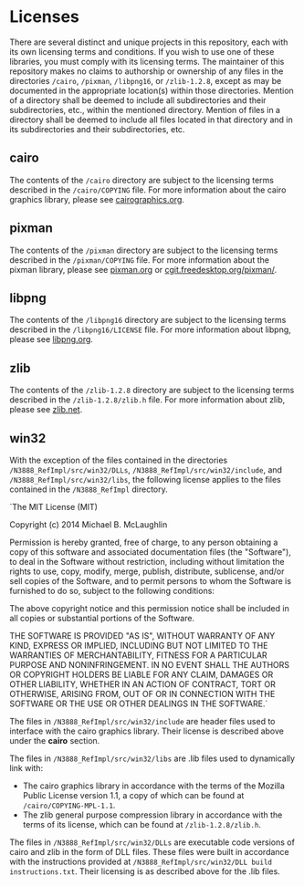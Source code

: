 Licenses
==============

There are several distinct and unique projects in this repository, each with its
own licensing terms and conditions. If you wish to use one of these libraries,
you must comply with its licensing terms. The maintainer of this repository makes
no claims to authorship or ownership of any files in the directories `/cairo`,
`/pixman`, `/libpng16`, or `/zlib-1.2.8`, except as may be documented in the
appropriate location(s) within those directories. Mention of a directory shall
be deemed to include all subdirectories and their subdirectories, etc., within
the mentioned directory. Mention of files in a directory shall be deemed to
include all files located in that directory and in its subdirectories and their
subdirectories, etc.

cairo
--------------
The contents of the `/cairo` directory are subject to the licensing terms described
in the `/cairo/COPYING` file. For more information about the cairo graphics
library, please see [cairographics.org](http://cairographics.org/).

pixman
--------------
The contents of the `/pixman` directory are subject to the licensing terms described
in the `/pixman/COPYING` file. For more information about the pixman library,
please see [pixman.org](http://www.pixman.org/) or [cgit.freedesktop.org/pixman/](http://cgit.freedesktop.org/pixman/).

libpng
--------------
The contents of the `/libpng16` directory are subject to the licensing terms
described in the `/libpng16/LICENSE` file. For more information about libpng,
please see [libpng.org](http://www.libpng.org/pub/png/libpng.html).

zlib
--------------
The contents of the `/zlib-1.2.8` directory are subject to the licensing terms
described in the `/zlib-1.2.8/zlib.h` file. For more information about zlib,
please see [zlib.net](http://zlib.net/).

win32
--------------

With the exception of the files contained in the directories
`/N3888_RefImpl/src/win32/DLLs`, `/N3888_RefImpl/src/win32/include`, and 
`/N3888_RefImpl/src/win32/libs`, the following license applies to the files contained
in the `/N3888_RefImpl` directory.


`The MIT License (MIT)

Copyright (c) 2014 Michael B. McLaughlin

Permission is hereby granted, free of charge, to any person obtaining a copy of
this software and associated documentation files (the "Software"), to deal in
the Software without restriction, including without limitation the rights to
use, copy, modify, merge, publish, distribute, sublicense, and/or sell copies of
the Software, and to permit persons to whom the Software is furnished to do so,
subject to the following conditions:

The above copyright notice and this permission notice shall be included in all
copies or substantial portions of the Software.

THE SOFTWARE IS PROVIDED "AS IS", WITHOUT WARRANTY OF ANY KIND, EXPRESS OR
IMPLIED, INCLUDING BUT NOT LIMITED TO THE WARRANTIES OF MERCHANTABILITY, FITNESS
FOR A PARTICULAR PURPOSE AND NONINFRINGEMENT. IN NO EVENT SHALL THE AUTHORS OR
COPYRIGHT HOLDERS BE LIABLE FOR ANY CLAIM, DAMAGES OR OTHER LIABILITY, WHETHER
IN AN ACTION OF CONTRACT, TORT OR OTHERWISE, ARISING FROM, OUT OF OR IN
CONNECTION WITH THE SOFTWARE OR THE USE OR OTHER DEALINGS IN THE SOFTWARE.`


The files in `/N3888_RefImpl/src/win32/include` are header files used to interface
with the cairo graphics library. Their license is described above under the **cairo**
section.

The files in `/N3888_RefImpl/src/win32/libs` are .lib files used to dynamically
link with:

  * The cairo graphics library in accordance with the terms of the Mozilla
    Public License version 1.1, a copy of which can be found at
    `/cairo/COPYING-MPL-1.1`.
  * The zlib general purpose compression library in accordance with the terms
    of its license, which can be found at `/zlib-1.2.8/zlib.h`.

The files in `/N3888_RefImpl/src/win32/DLLs` are executable code versions of
cairo and zlib in the form of DLL files. These files were built in accordance
with the instructions provided at `/N3888_RefImpl/src/win32/DLL build instructions.txt`.
Their licensing is as described above for the .lib files.
